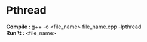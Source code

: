 # Pthread

<b>Compile : </b> g++ -o <file_name> file_name.cpp -lpthread
<br />
<b>Run  \t   :</b> <file_name>


